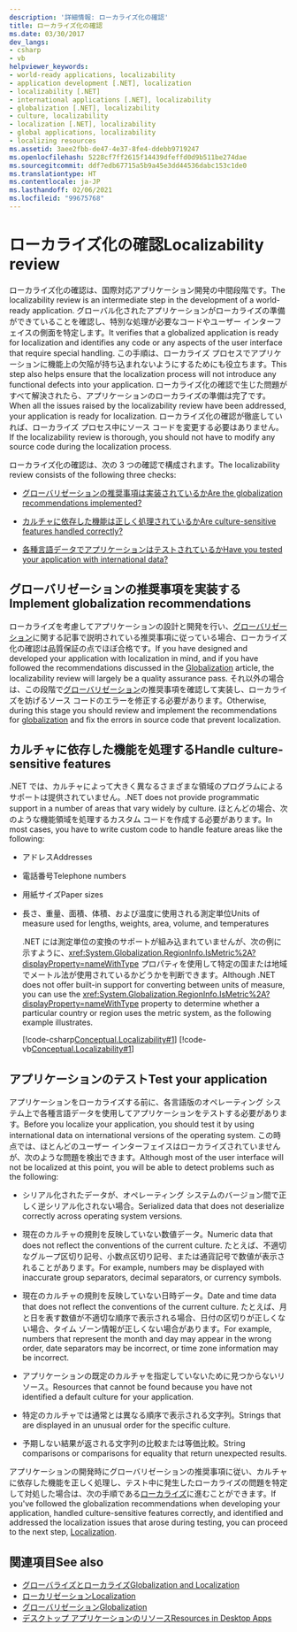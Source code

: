 ```yaml
---
description: '詳細情報: ローカライズ化の確認'
title: ローカライズ化の確認
ms.date: 03/30/2017
dev_langs:
- csharp
- vb
helpviewer_keywords:
- world-ready applications, localizability
- application development [.NET], localization
- localizability [.NET]
- international applications [.NET], localizability
- globalization [.NET], localizability
- culture, localizability
- localization [.NET], localizability
- global applications, localizability
- localizing resources
ms.assetid: 3aee2fbb-de47-4e37-8fe4-ddebb9719247
ms.openlocfilehash: 5228cf7ff2615f14439dfeffd0d9b511be274dae
ms.sourcegitcommit: ddf7edb67715a5b9a45e3dd44536dabc153c1de0
ms.translationtype: HT
ms.contentlocale: ja-JP
ms.lasthandoff: 02/06/2021
ms.locfileid: "99675768"
---
```

# <a name="localizability-review"></a><span data-ttu-id="1685b-103">ローカライズ化の確認</span><span class="sxs-lookup"><span data-stu-id="1685b-103">Localizability review</span></span>

<span data-ttu-id="1685b-104">ローカライズ化の確認は、国際対応アプリケーション開発の中間段階です。</span><span class="sxs-lookup"><span data-stu-id="1685b-104">The localizability review is an intermediate step in the development of a world-ready application.</span></span> <span data-ttu-id="1685b-105">グローバル化されたアプリケーションがローカライズの準備ができていることを確認し、特別な処理が必要なコードやユーザー インターフェイスの側面を特定します。</span><span class="sxs-lookup"><span data-stu-id="1685b-105">It verifies that a globalized application is ready for localization and identifies any code or any aspects of the user interface that require special handling.</span></span> <span data-ttu-id="1685b-106">この手順は、ローカライズ プロセスでアプリケーションに機能上の欠陥が持ち込まれないようにするためにも役立ちます。</span><span class="sxs-lookup"><span data-stu-id="1685b-106">This step also helps ensure that the localization process will not introduce any functional defects into your application.</span></span> <span data-ttu-id="1685b-107">ローカライズ化の確認で生じた問題がすべて解決されたら、アプリケーションのローカライズの準備は完了です。</span><span class="sxs-lookup"><span data-stu-id="1685b-107">When all the issues raised by the localizability review have been addressed, your application is ready for localization.</span></span> <span data-ttu-id="1685b-108">ローカライズ化の確認が徹底していれば、ローカライズ プロセス中にソース コードを変更する必要はありません。</span><span class="sxs-lookup"><span data-stu-id="1685b-108">If the localizability review is thorough, you should not have to modify any source code during the localization process.</span></span>

<span data-ttu-id="1685b-109">ローカライズ化の確認は、次の 3 つの確認で構成されます。</span><span class="sxs-lookup"><span data-stu-id="1685b-109">The localizability review consists of the following three checks:</span></span>

- [<span data-ttu-id="1685b-110">グローバリゼーションの推奨事項は実装されているか</span><span class="sxs-lookup"><span data-stu-id="1685b-110">Are the globalization recommendations implemented?</span></span>](#global)

- [<span data-ttu-id="1685b-111">カルチャに依存した機能は正しく処理されているか</span><span class="sxs-lookup"><span data-stu-id="1685b-111">Are culture-sensitive features handled correctly?</span></span>](#culture)

- [<span data-ttu-id="1685b-112">各種言語データでアプリケーションはテストされているか</span><span class="sxs-lookup"><span data-stu-id="1685b-112">Have you tested your application with international data?</span></span>](#test)

<a name="global"></a>

## <a name="implement-globalization-recommendations"></a><span data-ttu-id="1685b-113">グローバリゼーションの推奨事項を実装する</span><span class="sxs-lookup"><span data-stu-id="1685b-113">Implement globalization recommendations</span></span>

<span data-ttu-id="1685b-114">ローカライズを考慮してアプリケーションの設計と開発を行い、[グローバリゼーション](globalization.md)に関する記事で説明されている推奨事項に従っている場合、ローカライズ化の確認は品質保証の点でほぼ合格です。</span><span class="sxs-lookup"><span data-stu-id="1685b-114">If you have designed and developed your application with localization in mind, and if you have followed the recommendations discussed in the [Globalization](globalization.md) article, the localizability review will largely be a quality assurance pass.</span></span> <span data-ttu-id="1685b-115">それ以外の場合は、この段階で[グローバリゼーション](globalization.md)の推奨事項を確認して実装し、ローカライズを妨げるソース コードのエラーを修正する必要があります。</span><span class="sxs-lookup"><span data-stu-id="1685b-115">Otherwise, during this stage you should review and implement the recommendations for [globalization](globalization.md) and fix the errors in source code that prevent localization.</span></span>

<a name="culture"></a>

## <a name="handle-culture-sensitive-features"></a><span data-ttu-id="1685b-116">カルチャに依存した機能を処理する</span><span class="sxs-lookup"><span data-stu-id="1685b-116">Handle culture-sensitive features</span></span>

<span data-ttu-id="1685b-117">.NET では、カルチャによって大きく異なるさまざまな領域のプログラムによるサポートは提供されていません。</span><span class="sxs-lookup"><span data-stu-id="1685b-117">.NET does not provide programmatic support in a number of areas that vary widely by culture.</span></span> <span data-ttu-id="1685b-118">ほとんどの場合、次のような機能領域を処理するカスタム コードを作成する必要があります。</span><span class="sxs-lookup"><span data-stu-id="1685b-118">In most cases, you have to write custom code to handle feature areas like the following:</span></span>

- <span data-ttu-id="1685b-119">アドレス</span><span class="sxs-lookup"><span data-stu-id="1685b-119">Addresses</span></span>

- <span data-ttu-id="1685b-120">電話番号</span><span class="sxs-lookup"><span data-stu-id="1685b-120">Telephone numbers</span></span>

- <span data-ttu-id="1685b-121">用紙サイズ</span><span class="sxs-lookup"><span data-stu-id="1685b-121">Paper sizes</span></span>

- <span data-ttu-id="1685b-122">長さ、重量、面積、体積、および温度に使用される測定単位</span><span class="sxs-lookup"><span data-stu-id="1685b-122">Units of measure used for lengths, weights, area, volume, and temperatures</span></span>

   <span data-ttu-id="1685b-123">.NET には測定単位の変換のサポートが組み込まれていませんが、次の例に示すように、<xref:System.Globalization.RegionInfo.IsMetric%2A?displayProperty=nameWithType> プロパティを使用して特定の国または地域でメートル法が使用されているかどうかを判断できます。</span><span class="sxs-lookup"><span data-stu-id="1685b-123">Although .NET does not offer built-in support for converting between units of measure, you can use the <xref:System.Globalization.RegionInfo.IsMetric%2A?displayProperty=nameWithType> property to determine whether a particular country or region uses the metric system, as the following example illustrates.</span></span>

   [!code-csharp[Conceptual.Localizability#1](../../../samples/snippets/csharp/VS_Snippets_CLR/conceptual.localizability/cs/ismetric1.cs#1)]
   [!code-vb[Conceptual.Localizability#1](../../../samples/snippets/visualbasic/VS_Snippets_CLR/conceptual.localizability/vb/ismetric1.vb#1)]

<a name="test"></a>

## <a name="test-your-application"></a><span data-ttu-id="1685b-124">アプリケーションのテスト</span><span class="sxs-lookup"><span data-stu-id="1685b-124">Test your application</span></span>

<span data-ttu-id="1685b-125">アプリケーションをローカライズする前に、各言語版のオペレーティング システム上で各種言語データを使用してアプリケーションをテストする必要があります。</span><span class="sxs-lookup"><span data-stu-id="1685b-125">Before you localize your application, you should test it by using international data on international versions of the operating system.</span></span> <span data-ttu-id="1685b-126">この時点では、ほとんどのユーザー インターフェイスはローカライズされていませんが、次のような問題を検出できます。</span><span class="sxs-lookup"><span data-stu-id="1685b-126">Although most of the user interface will not be localized at this point, you will be able to detect problems such as the following:</span></span>

- <span data-ttu-id="1685b-127">シリアル化されたデータが、オペレーティング システムのバージョン間で正しく逆シリアル化されない場合。</span><span class="sxs-lookup"><span data-stu-id="1685b-127">Serialized data that does not deserialize correctly across operating system versions.</span></span>

- <span data-ttu-id="1685b-128">現在のカルチャの規則を反映していない数値データ。</span><span class="sxs-lookup"><span data-stu-id="1685b-128">Numeric data that does not reflect the conventions of the current culture.</span></span> <span data-ttu-id="1685b-129">たとえば、不適切なグループ区切り記号、小数点区切り記号、または通貨記号で数値が表示されることがあります。</span><span class="sxs-lookup"><span data-stu-id="1685b-129">For example, numbers may be displayed with inaccurate group separators, decimal separators, or currency symbols.</span></span>

- <span data-ttu-id="1685b-130">現在のカルチャの規則を反映していない日時データ。</span><span class="sxs-lookup"><span data-stu-id="1685b-130">Date and time data that does not reflect the conventions of the current culture.</span></span> <span data-ttu-id="1685b-131">たとえば、月と日を表す数値が不適切な順序で表示される場合、日付の区切りが正しくない場合、タイム ゾーン情報が正しくない場合があります。</span><span class="sxs-lookup"><span data-stu-id="1685b-131">For example, numbers that represent the month and day may appear in the wrong order, date separators may be incorrect, or time zone information may be incorrect.</span></span>

- <span data-ttu-id="1685b-132">アプリケーションの既定のカルチャを指定していないために見つからないリソース。</span><span class="sxs-lookup"><span data-stu-id="1685b-132">Resources that cannot be found because you have not identified a default culture for your application.</span></span>

- <span data-ttu-id="1685b-133">特定のカルチャでは通常とは異なる順序で表示される文字列。</span><span class="sxs-lookup"><span data-stu-id="1685b-133">Strings that are displayed in an unusual order for the specific culture.</span></span>

- <span data-ttu-id="1685b-134">予期しない結果が返される文字列の比較または等価比較。</span><span class="sxs-lookup"><span data-stu-id="1685b-134">String comparisons or comparisons for equality that return unexpected results.</span></span>

<span data-ttu-id="1685b-135">アプリケーションの開発時にグローバリゼーションの推奨事項に従い、カルチャに依存した機能を正しく処理し、テスト中に発生したローカライズの問題を特定して対処した場合は、次の手順である[ローカライズ](localization.md)に進むことができます。</span><span class="sxs-lookup"><span data-stu-id="1685b-135">If you've followed the globalization recommendations when developing your application, handled culture-sensitive features correctly, and identified and addressed the localization issues that arose during testing, you can proceed to the next step, [Localization](localization.md).</span></span>

## <a name="see-also"></a><span data-ttu-id="1685b-136">関連項目</span><span class="sxs-lookup"><span data-stu-id="1685b-136">See also</span></span>

- [<span data-ttu-id="1685b-137">グローバライズとローカライズ</span><span class="sxs-lookup"><span data-stu-id="1685b-137">Globalization and Localization</span></span>](index.md)
- [<span data-ttu-id="1685b-138">ローカリゼーション</span><span class="sxs-lookup"><span data-stu-id="1685b-138">Localization</span></span>](localization.md)
- [<span data-ttu-id="1685b-139">グローバリゼーション</span><span class="sxs-lookup"><span data-stu-id="1685b-139">Globalization</span></span>](globalization.md)
- [<span data-ttu-id="1685b-140">デスクトップ アプリケーションのリソース</span><span class="sxs-lookup"><span data-stu-id="1685b-140">Resources in Desktop Apps</span></span>](../../framework/resources/index.md)
